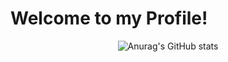 <h1>Welcome to my Profile!</h1>

<div align="center"> 
  <img src="https://github-readme-stats.vercel.app/api?username=m2rsh&theme=calm&show_icons=true" alt="Anurag's GitHub stats"/>
</div>
